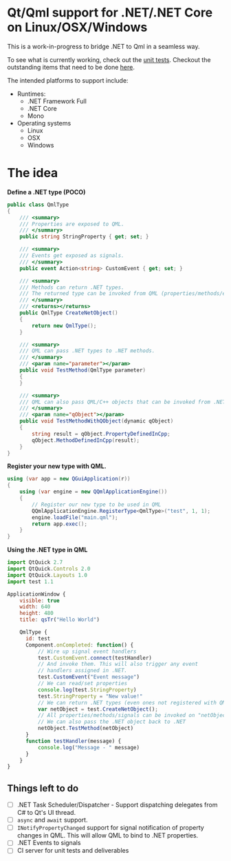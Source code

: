 # Qt/Qml support for .NET/.NET Core on Linux/OSX/Windows

This is a work-in-progress to bridge .NET to Qml in a seamless way.

To see what is currently working, check out the [unit tests](https://github.com/pauldotknopf/net-core-qml/tree/master/src/net/Qt.NetCore.Tests). Checkout the outstanding items that need to be done [here](#things-left-to-do).

The intended platforms to support include:

* Runtimes:
  * .NET Framework Full
  * .NET Core
  * Mono
* Operating systems
  * Linux
  * OSX
  * Windows

# The idea

**Define a .NET type (POCO)**

```c#
public class QmlType
{
    /// <summary>
    /// Properties are exposed to QML.
    /// </summary>
    public string StringProperty { get; set; }

    /// <summary>
    /// Events get exposed as signals.
    /// </summary>
    public event Action<string> CustomEvent { get; set; }

    /// <summary>
    /// Methods can return .NET types.
    /// The returned type can be invoked from QML (properties/methods/events/etc).
    /// </summary>
    /// <returns></returns>
    public QmlType CreateNetObject()
    {
        return new QmlType();
    }

    /// <summary>
    /// QML can pass .NET types to .NET methods.
    /// </summary>
    /// <param name="parameter"></param>
    public void TestMethod(QmlType parameter)
    {
    }

    /// <summary>
    /// QML can also pass QML/C++ objects that can be invoked from .NET
    /// </summary>
    /// <param name="qObject"></param>
    public void TestMethodWithQObject(dynamic qObject)
    {
        string result = qObject.PropertyDefinedInCpp;
        qObject.MethodDefinedInCpp(result);
    }
}
```

**Register your new type with QML.**

```c#
using (var app = new QGuiApplication(r))
{
    using (var engine = new QQmlApplicationEngine())
    {
        // Register our new type to be used in QML
        QQmlApplicationEngine.RegisterType<QmlType>("test", 1, 1);
        engine.loadFile("main.qml");
        return app.exec();
    }
}
```

**Using the .NET type in QML**

```js
import QtQuick 2.7
import QtQuick.Controls 2.0
import QtQuick.Layouts 1.0
import test 1.1

ApplicationWindow {
    visible: true
    width: 640
    height: 480
    title: qsTr("Hello World")

    QmlType {
      id: test
      Component.onCompleted: function() {
          // Wire up signal event handlers
          test.CustomEvent.connect(testHandler)
          // And invoke them. This will also trigger any event
          // handlers assigned in .NET.
          test.CustomEvent("Event message")
          // We can read/set properties
          console.log(test.StringProperty)
          test.StringProperty = "New value!"
          // We can return .NET types (even ones not registered with QML).
          var netObject = test.CreateNetObject();
          // All properties/methods/signals can be invoked on "netObject"
          // We can also pass the .NET object back to .NET
          netObject.TestMethod(netObject)
      }
      function testHandler(message) {
          console.log("Message - " message)
      }
    }
}
```

## Things left to do

- [ ] .NET Task Scheduler/Dispatcher - Support dispatching delegates from C# to Qt's UI thread.
- [ ] ```async``` and ```await``` support.
- [ ] ```INotifyPropertyChanged``` support for signal notification of property changes in QML. This will allow QML to bind to .NET properties.
- [ ] .NET Events to signals
- [ ] CI server for unit tests and deliverables
